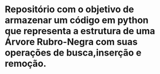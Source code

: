 <h1>Repositório com o objetivo de armazenar um código em python que representa a estrutura de uma Árvore Rubro-Negra com suas operações de busca,inserção e remoção.</h1>

